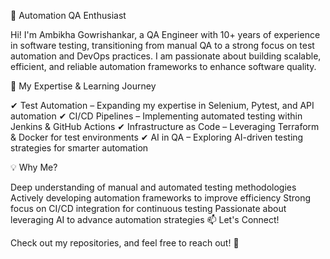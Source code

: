 🚀 Automation QA Enthusiast

Hi! I'm Ambikha Gowrishankar, a QA Engineer with 10+ years of experience in software testing, transitioning from manual QA to a strong focus on test automation and DevOps practices. I am passionate about building scalable, efficient, and reliable automation frameworks to enhance software quality.

🔧 My Expertise & Learning Journey

✔ Test Automation – Expanding my expertise in Selenium, Pytest, and API automation
✔ CI/CD Pipelines – Implementing automated testing within Jenkins & GitHub Actions
✔ Infrastructure as Code – Leveraging Terraform & Docker for test environments
✔ AI in QA – Exploring AI-driven testing strategies for smarter automation

💡 Why Me?

Deep understanding of manual and automated testing methodologies
Actively developing automation frameworks to improve efficiency
Strong focus on CI/CD integration for continuous testing
Passionate about leveraging AI to advance automation strategies
📫 Let's Connect!

Check out my repositories, and feel free to reach out! 🚀
